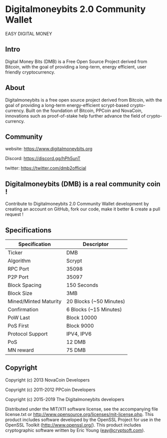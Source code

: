 # Digitalmoneybits 2.0 Community Wallet

EASY DIGITAL MONEY


Intro
-----
Digital Money Bits (DMB) is a Free Open Source Project derived from Bitcoin,
with the goal of providing a long-term, energy efficient, user friendly cryptocurrency.


About
-----
Digitalmoneybits is a free open source project derived from Bitcoin, with
the goal of providing a long-term energy-efficient scrypt-based crypto-currency.
Built on the foundation of Bitcoin, PPCoin and NovaCoin, innovations such as proof-of-stake
help further advance the field of crypto-currency.


Community
-----
website: https://www.digitalmoneybits.org

Discord:  https://discord.gg/hPh5unT

twitter: https://twitter.com/dmb2official


Digitalmoneybits (DMB) is a real community coin !
-----
Contribute to Digitalmoneybits 2.0 Community Wallet development by creating an account on GitHub,
fork our code, make it better & create a pull request !


## Specifications

| Specification         | Descriptor               |
|-----------------------|--------------------------|
| Ticker                | DMB                      |
| Algorithm             | Scrypt                   |
| RPC Port              | 35098                    |
| P2P Port              | 35097                    |
| Block Spacing         | 150 Seconds              |
| Block Size            | 3MB                      |
| Mined/Minted Maturity | 20 Blocks (~50 Minutes)  |
| Confirmation          | 6 Blocks (~15 Minutes)   |
| PoW Last              | Block 10000          |
| PoS First             | Block 9000           |
| Protocol Support      | IPV4, IPV6               |
| PoS                   | 12 DMB                   |
| MN reward             | 75 DMB                   |


Copyright
-----
Copyright (c) 2013 NovaCoin Developers

Copyright (c) 2011-2012 PPCoin Developers

Copyright (c) 2015-2019 The Digitalmoneybits developers

Distributed under the MIT/X11 software license, see the accompanying file license.txt or
http://www.opensource.org/licenses/mit-license.php.
This product includes software developed by the OpenSSL Project for use in
the OpenSSL Toolkit (http://www.openssl.org/).
This product includes cryptographic software written by Eric Young (eay@cryptsoft.com).
